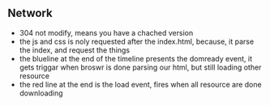 ## Network
+ 304 not modify, means you have a chached version
+ the js and css is noly requested after the index.html, because, it parse the index, and request the things
+ the blueline at the end of the timeline presents the domready event, it gets triggar when broswr is done parsing our html, but still loading other resource
+ the red line at the end is the load event, fires when all resource are done downloading
